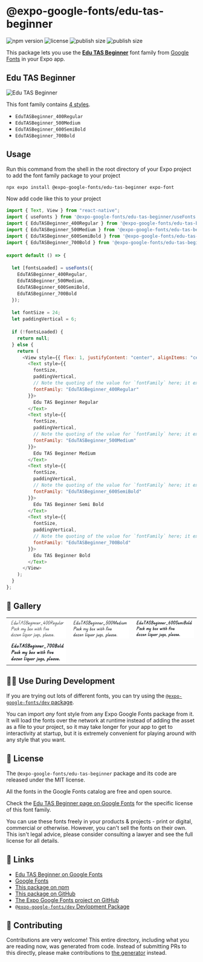 # @expo-google-fonts/edu-tas-beginner

![npm version](https://flat.badgen.net/npm/v/@expo-google-fonts/edu-tas-beginner)
![license](https://flat.badgen.net/github/license/expo/google-fonts)
![publish size](https://flat.badgen.net/packagephobia/install/@expo-google-fonts/edu-tas-beginner)
![publish size](https://flat.badgen.net/packagephobia/publish/@expo-google-fonts/edu-tas-beginner)

This package lets you use the [**Edu TAS Beginner**](https://fonts.google.com/specimen/Edu+TAS+Beginner) font family from [Google Fonts](https://fonts.google.com/) in your Expo app.

## Edu TAS Beginner

![Edu TAS Beginner](./font-family.png)

This font family contains [4 styles](#-gallery).

- `EduTASBeginner_400Regular`
- `EduTASBeginner_500Medium`
- `EduTASBeginner_600SemiBold`
- `EduTASBeginner_700Bold`

## Usage

Run this command from the shell in the root directory of your Expo project to add the font family package to your project

```sh
npx expo install @expo-google-fonts/edu-tas-beginner expo-font
```

Now add code like this to your project

```js
import { Text, View } from "react-native";
import { useFonts } from '@expo-google-fonts/edu-tas-beginner/useFonts';
import { EduTASBeginner_400Regular } from '@expo-google-fonts/edu-tas-beginner/400Regular';
import { EduTASBeginner_500Medium } from '@expo-google-fonts/edu-tas-beginner/500Medium';
import { EduTASBeginner_600SemiBold } from '@expo-google-fonts/edu-tas-beginner/600SemiBold';
import { EduTASBeginner_700Bold } from '@expo-google-fonts/edu-tas-beginner/700Bold';

export default () => {

  let [fontsLoaded] = useFonts({
    EduTASBeginner_400Regular, 
    EduTASBeginner_500Medium, 
    EduTASBeginner_600SemiBold, 
    EduTASBeginner_700Bold
  });

  let fontSize = 24;
  let paddingVertical = 6;

  if (!fontsLoaded) {
    return null;
  } else {
    return (
      <View style={{ flex: 1, justifyContent: "center", alignItems: "center" }}>
        <Text style={{
          fontSize,
          paddingVertical,
          // Note the quoting of the value for `fontFamily` here; it expects a string!
          fontFamily: "EduTASBeginner_400Regular"
        }}>
          Edu TAS Beginner Regular
        </Text>
        <Text style={{
          fontSize,
          paddingVertical,
          // Note the quoting of the value for `fontFamily` here; it expects a string!
          fontFamily: "EduTASBeginner_500Medium"
        }}>
          Edu TAS Beginner Medium
        </Text>
        <Text style={{
          fontSize,
          paddingVertical,
          // Note the quoting of the value for `fontFamily` here; it expects a string!
          fontFamily: "EduTASBeginner_600SemiBold"
        }}>
          Edu TAS Beginner Semi Bold
        </Text>
        <Text style={{
          fontSize,
          paddingVertical,
          // Note the quoting of the value for `fontFamily` here; it expects a string!
          fontFamily: "EduTASBeginner_700Bold"
        }}>
          Edu TAS Beginner Bold
        </Text>
      </View>
    );
  }
};
```

## 🔡 Gallery


||||
|-|-|-|
|![EduTASBeginner_400Regular](./400Regular/EduTASBeginner_400Regular.ttf.png)|![EduTASBeginner_500Medium](./500Medium/EduTASBeginner_500Medium.ttf.png)|![EduTASBeginner_600SemiBold](./600SemiBold/EduTASBeginner_600SemiBold.ttf.png)||
|![EduTASBeginner_700Bold](./700Bold/EduTASBeginner_700Bold.ttf.png)||||


## 👩‍💻 Use During Development

If you are trying out lots of different fonts, you can try using the [`@expo-google-fonts/dev` package](https://github.com/expo/google-fonts/tree/master/font-packages/dev#readme).

You can import _any_ font style from any Expo Google Fonts package from it. It will load the fonts over the network at runtime instead of adding the asset as a file to your project, so it may take longer for your app to get to interactivity at startup, but it is extremely convenient for playing around with any style that you want.


## 📖 License

The `@expo-google-fonts/edu-tas-beginner` package and its code are released under the MIT license.

All the fonts in the Google Fonts catalog are free and open source.

Check the [Edu TAS Beginner page on Google Fonts](https://fonts.google.com/specimen/Edu+TAS+Beginner) for the specific license of this font family.

You can use these fonts freely in your products & projects - print or digital, commercial or otherwise. However, you can't sell the fonts on their own. This isn't legal advice, please consider consulting a lawyer and see the full license for all details.

## 🔗 Links

- [Edu TAS Beginner on Google Fonts](https://fonts.google.com/specimen/Edu+TAS+Beginner)
- [Google Fonts](https://fonts.google.com/)
- [This package on npm](https://www.npmjs.com/package/@expo-google-fonts/edu-tas-beginner)
- [This package on GitHub](https://github.com/expo/google-fonts/tree/master/font-packages/edu-tas-beginner)
- [The Expo Google Fonts project on GitHub](https://github.com/expo/google-fonts)
- [`@expo-google-fonts/dev` Devlopment Package](https://github.com/expo/google-fonts/tree/master/font-packages/dev)

## 🤝 Contributing

Contributions are very welcome! This entire directory, including what you are reading now, was generated from code. Instead of submitting PRs to this directly, please make contributions to [the generator](https://github.com/expo/google-fonts/tree/master/packages/generator) instead.
